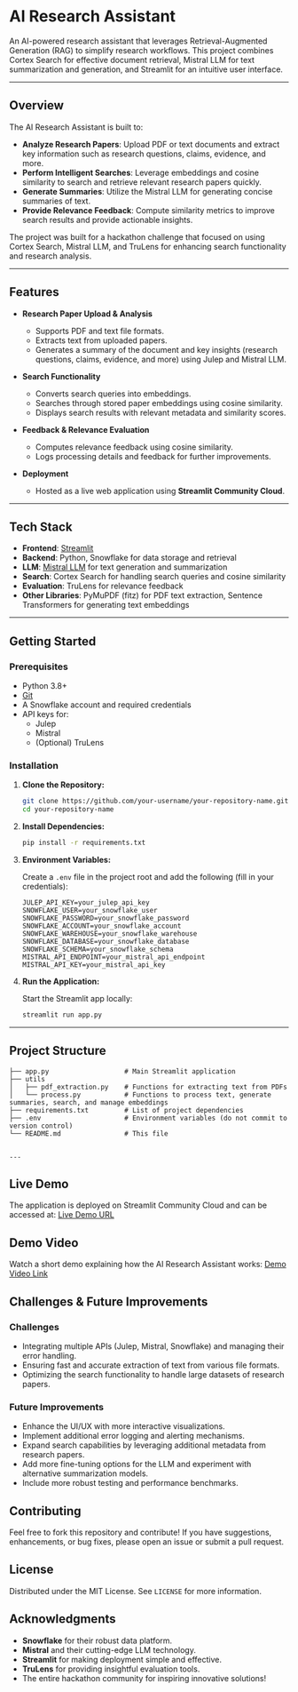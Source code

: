 # AI Research Assistant

An AI-powered research assistant that leverages Retrieval-Augmented Generation (RAG) to simplify research workflows. This project combines Cortex Search for effective document retrieval, Mistral LLM for text summarization and generation, and Streamlit for an intuitive user interface.

---

## Overview

The AI Research Assistant is built to:
- **Analyze Research Papers**: Upload PDF or text documents and extract key information such as research questions, claims, evidence, and more.
- **Perform Intelligent Searches**: Leverage embeddings and cosine similarity to search and retrieve relevant research papers quickly.
- **Generate Summaries**: Utilize the Mistral LLM for generating concise summaries of text.
- **Provide Relevance Feedback**: Compute similarity metrics to improve search results and provide actionable insights.

The project was built for a hackathon challenge that focused on using Cortex Search, Mistral LLM, and TruLens for enhancing search functionality and research analysis.

---

## Features

- **Research Paper Upload & Analysis**
  - Supports PDF and text file formats.
  - Extracts text from uploaded papers.
  - Generates a summary of the document and key insights (research questions, claims, evidence, and more) using Julep and Mistral LLM.
  
- **Search Functionality**
  - Converts search queries into embeddings.
  - Searches through stored paper embeddings using cosine similarity.
  - Displays search results with relevant metadata and similarity scores.

- **Feedback & Relevance Evaluation**
  - Computes relevance feedback using cosine similarity.
  - Logs processing details and feedback for further improvements.

- **Deployment**
  - Hosted as a live web application using **Streamlit Community Cloud**.

---

## Tech Stack

- **Frontend**: [Streamlit](https://streamlit.io/)
- **Backend**: Python, Snowflake for data storage and retrieval
- **LLM**: [Mistral LLM](https://www.mistral.ai/) for text generation and summarization
- **Search**: Cortex Search for handling search queries and cosine similarity
- **Evaluation**: TruLens for relevance feedback
- **Other Libraries**: PyMuPDF (fitz) for PDF text extraction, Sentence Transformers for generating text embeddings

---

## Getting Started

### Prerequisites

- Python 3.8+
- [Git](https://git-scm.com/)
- A Snowflake account and required credentials
- API keys for:
  - Julep
  - Mistral
  - (Optional) TruLens

### Installation

1. **Clone the Repository:**

    ```bash
    git clone https://github.com/your-username/your-repository-name.git
    cd your-repository-name
    ```

2. **Install Dependencies:**

    ```bash
    pip install -r requirements.txt
    ```

3. **Environment Variables:**

    Create a `.env` file in the project root and add the following (fill in your credentials):

    ```env
    JULEP_API_KEY=your_julep_api_key
    SNOWFLAKE_USER=your_snowflake_user
    SNOWFLAKE_PASSWORD=your_snowflake_password
    SNOWFLAKE_ACCOUNT=your_snowflake_account
    SNOWFLAKE_WAREHOUSE=your_snowflake_warehouse
    SNOWFLAKE_DATABASE=your_snowflake_database
    SNOWFLAKE_SCHEMA=your_snowflake_schema
    MISTRAL_API_ENDPOINT=your_mistral_api_endpoint
    MISTRAL_API_KEY=your_mistral_api_key
    ```

4. **Run the Application:**

    Start the Streamlit app locally:

    ```bash
    streamlit run app.py
    ```

---

## Project Structure

```plaintext
├── app.py                   # Main Streamlit application
├── utils
│   ├── pdf_extraction.py    # Functions for extracting text from PDFs
│   └── process.py           # Functions to process text, generate summaries, search, and manage embeddings
├── requirements.txt         # List of project dependencies
├── .env                     # Environment variables (do not commit to version control)
└── README.md                # This file


---
`````
## Live Demo

The application is deployed on Streamlit Community Cloud and can be accessed at: [Live Demo URL](https://share.streamlit.io/your-username/your-repository-name)

## Demo Video

Watch a short demo explaining how the AI Research Assistant works: [Demo Video Link](https://www.youtube.com/your-demo-video)

## Challenges & Future Improvements

### Challenges
- Integrating multiple APIs (Julep, Mistral, Snowflake) and managing their error handling.
- Ensuring fast and accurate extraction of text from various file formats.
- Optimizing the search functionality to handle large datasets of research papers.

### Future Improvements
- Enhance the UI/UX with more interactive visualizations.
- Implement additional error logging and alerting mechanisms.
- Expand search capabilities by leveraging additional metadata from research papers.
- Add more fine-tuning options for the LLM and experiment with alternative summarization models.
- Include more robust testing and performance benchmarks.

## Contributing

Feel free to fork this repository and contribute! If you have suggestions, enhancements, or bug fixes, please open an issue or submit a pull request.

## License

Distributed under the MIT License. See `LICENSE` for more information.

## Acknowledgments

- **Snowflake** for their robust data platform.
- **Mistral** and their cutting-edge LLM technology.
- **Streamlit** for making deployment simple and effective.
- **TruLens** for providing insightful evaluation tools.
- The entire hackathon community for inspiring innovative solutions!


